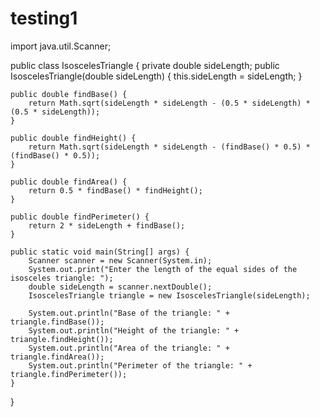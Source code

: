 # testing1
import java.util.Scanner;

public class IsoscelesTriangle {
    private double sideLength;
    public IsoscelesTriangle(double sideLength) {
        this.sideLength = sideLength;
    }

    public double findBase() {
        return Math.sqrt(sideLength * sideLength - (0.5 * sideLength) * (0.5 * sideLength));
    }

    public double findHeight() {
        return Math.sqrt(sideLength * sideLength - (findBase() * 0.5) * (findBase() * 0.5));
    }

    public double findArea() {
        return 0.5 * findBase() * findHeight();
    }

    public double findPerimeter() {
        return 2 * sideLength + findBase();
    }

    public static void main(String[] args) {
        Scanner scanner = new Scanner(System.in);
        System.out.print("Enter the length of the equal sides of the isosceles triangle: ");
        double sideLength = scanner.nextDouble();
        IsoscelesTriangle triangle = new IsoscelesTriangle(sideLength);
        
        System.out.println("Base of the triangle: " + triangle.findBase());
        System.out.println("Height of the triangle: " + triangle.findHeight());
        System.out.println("Area of the triangle: " + triangle.findArea());
        System.out.println("Perimeter of the triangle: " + triangle.findPerimeter());
    }
}
